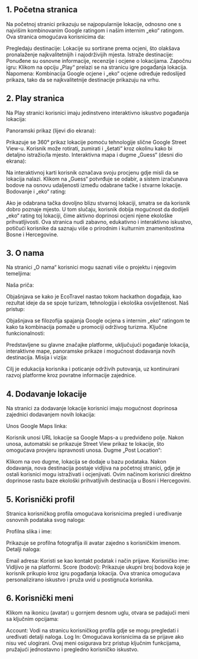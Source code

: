 ## **1. Početna stranica**

Na početnoj stranici prikazuju se najpopularnije lokacije, odnosno one s najvišim kombinovanim Google ratingom i našim internim „eko“ ratingom. Ova stranica omogućava korisnicima da:

Pregledaju destinacije: Lokacije su sortirane prema ocjeni, što olakšava pronalaženje najkvalitetnijih i najodrživijih mjesta.
Istraže destinacije: Ponuđene su osnovne informacije, recenzije i ocjene o lokacijama.
Započnu igru: Klikom na opciju „Play“ prelazi se na stranicu igre pogađanja lokacija.
Napomena: Kombinacija Google ocjene i „eko“ ocjene određuje redoslijed prikaza, tako da se najkvalitetnije destinacije prikazuju na vrhu.

## **2. Play stranica**

Na Play stranici korisnici imaju jedinstveno interaktivno iskustvo pogađanja lokacija:

Panoramski prikaz (lijevi dio ekrana):

Prikazuje se 360° prikaz lokacije pomoću tehnologije slične Google Street View-u.
Korisnik može rotirati, zumirati i „šetati“ kroz okolinu kako bi detaljno istražio/la mjesto.
Interaktivna mapa i dugme „Guess“ (desni dio ekrana):

Na interaktivnoj karti korisnik označava svoju procjenu gdje misli da se lokacija nalazi.
Klikom na „Guess“ potvrđuje se odabir, a sistem izračunava bodove na osnovu udaljenosti između odabrane tačke i stvarne lokacije.
Bodovanje i „eko“ rating:

Ako je odabrana tačka dovoljno blizu stvarnoj lokaciji, smatra se da korisnik dobro poznaje mjesto.
U tom slučaju, korisnik dobija mogućnost da dodijeli „eko“ rating toj lokaciji, čime aktivno doprinosi ocjeni njene ekološke prihvatljivosti.
Ova stranica nudi zabavno, edukativno i interaktivno iskustvo, potičući korisnike da saznaju više o prirodnim i kulturnim znamenitostima Bosne i Hercegovine.

## **3. O nama**

Na stranici „O nama“ korisnici mogu saznati više o projektu i njegovim temeljima:

Naša priča:

Objašnjava se kako je EcoTravel nastao tokom hackathon događaja, kao rezultat ideje da se spoje turizam, tehnologija i ekološka osviještenost.
Naš pristup:

Objašnjava se filozofija spajanja Google ocjena s internim „eko“ ratingom te kako ta kombinacija pomaže u promociji održivog turizma.
Ključne funkcionalnosti:

Predstavljene su glavne značajke platforme, uključujući pogađanje lokacija, interaktivne mape, panoramske prikaze i mogućnost dodavanja novih destinacija.
Misija i vizija:

Cilj je edukacija korisnika i poticanje održivih putovanja, uz kontinuirani razvoj platforme kroz povratne informacije zajednice.

## **4. Dodavanje lokacije**

Na stranici za dodavanje lokacije korisnici imaju mogućnost doprinosa zajednici dodavanjem novih lokacija:

Unos Google Maps linka:

Korisnik unosi URL lokacije sa Google Maps-a u predviđeno polje.
Nakon unosa, automatski se prikazuje Street View prikaz te lokacije, što omogućava provjeru ispravnosti unosa.
Dugme „Post Location“:

Klikom na ovo dugme, lokacija se dodaje u bazu podataka.
Nakon dodavanja, nova destinacija postaje vidljiva na početnoj stranici, gdje je ostali korisnici mogu istraživati i ocjenjivati.
Ovim načinom korisnici direktno doprinose rastu baze ekološki prihvatljivih destinacija u Bosni i Hercegovini.

## **5. Korisnički profil**

Stranica korisničkog profila omogućava korisnicima pregled i uređivanje osnovnih podataka svog naloga:

Profilna slika i ime:

Prikazuje se profilna fotografija ili avatar zajedno s korisničkim imenom.
Detalji naloga:

Email adresa: Koristi se kao kontakt podatak i način prijave.
Korisničko ime: Vidljivo je na platformi.
Score (bodovi): Prikazuje ukupni broj bodova koje je korisnik prikupio kroz igru pogađanja lokacija.
Ova stranica omogućava personalizirano iskustvo i pruža uvid u postignuća korisnika.

## **6. Korisnički meni**

Klikom na ikonicu (avatar) u gornjem desnom uglu, otvara se padajući meni sa ključnim opcijama:

Account: Vodi na stranicu korisničkog profila gdje se mogu pregledati i uređivati detalji naloga.
Log In: Omogućava korisnicima da se prijave ako nisu već ulogirani.
Ovaj meni osigurava brz pristup ključnim funkcijama, pružajući jednostavno i pregledno korisničko iskustvo.
